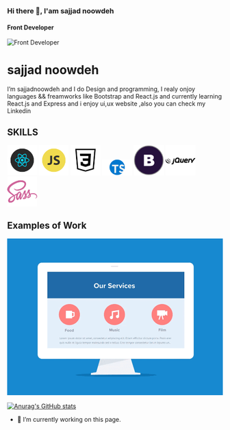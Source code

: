 ### Hi there 👋, I'am sajjad noowdeh
#### Front Developer
![Front Developer](https://64.media.tumblr.com/2d0af9c90d1b1107313cc20bda01548a/tumblr_outwxnanpp1u79o2lo1_1280.gifv)


# sajjad noowdeh
I’m sajjadnoowdeh and I do  Design and programming, I realy onjoy languages && freamworks like Bootstrap and React.js and currently learning React.js and Express and i enjoy ui,ux website ,also you can check my Linkedin 

## SKILLS
<img width="70" src="react.png"> <img width="70" src="js.png">  <img width="70"  src="css.png"> <img width="70"  src="typescript.png"> <img width="70"  src="bootstrap.jpg"> <img width="70"  src="jq.png"> <img width="70"  src="sass.png">





## Examples of Work
<img src="responsive.gif">

[![Anurag's GitHub stats](https://github-readme-stats.vercel.app/api?username=sajjadnoowdeh)](https://github.com/anuraghazra/github-readme-stats)

- 🔭 I’m currently working on this page. 



